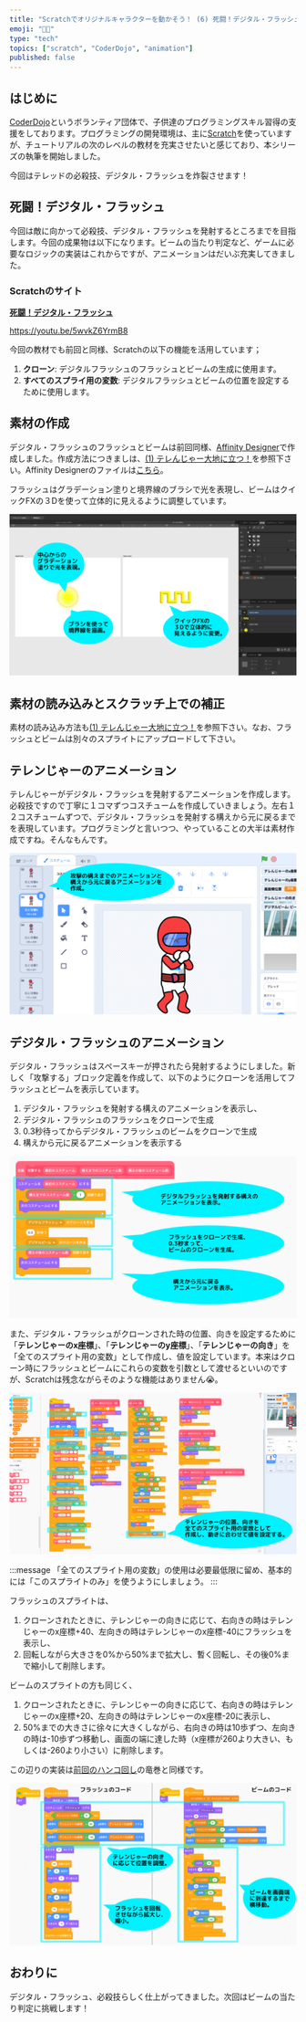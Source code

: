 ```yaml
---
title: "Scratchでオリジナルキャラクターを動かそう！ (6) 死闘！デジタル・フラッシュ"
emoji: "🧑‍💻"
type: "tech"
topics: ["scratch", "CoderDojo", "animation"]
published: false
---
```


## はじめに

[CoderDojo](https://coderdojo.jp/)というボランティア団体で、子供達のプログラミングスキル習得の支援をしております。プログラミングの開発環境は、主に[Scratch](https://scratch.mit.edu)を使っていますが、チュートリアルの次のレベルの教材を充実させたいと感じており、本シリーズの執筆を開始しました。

今回はテレッドの必殺技、デジタル・フラッシュを炸裂させます！

## 死闘！デジタル・フラッシュ

今回は敵に向かって必殺技、デジタル・フラッシュを発射するところまでを目指します。今回の成果物は以下になります。ビームの当たり判定など、ゲームに必要なロジックの実装はこれからですが、アニメーションはだいぶ充実してきました。

### Scratchのサイト

**[死闘！デジタル・フラッシュ](https://scratch.mit.edu/projects/782276128/)**

https://youtu.be/5wvkZ6YrmB8

今回の教材でも前回と同様、Scratchの以下の機能を活用しています；

1. **クローン**: デジタルフラッシュのフラッシュとビームの生成に使用ます。
2. **すべてのスプライ用の変数**: デジタルフラッシュとビームの位置を設定するために使用します。

## 素材の作成

デジタル・フラッシュのフラッシュとビームは前回同様、[Affinity Designer](https://affinity.serif.com/ja-jp/designer)で作成しました。作成方法につきましは、[(1) テレんじゃー大地に立つ！](https://zenn.dev/naoji/articles/scratch-telenger-0010)を参照下さい。Affinity Designerのファイルは[こちら](https://github.com/naoji3x/zenn/blob/main/assets/scratch/stamp-collecting/stamp-collecting.afdesign)。

フラッシュはグラデーション塗りと境界線のブラシで光を表現し、ビームはクイックFXの３Dを使って立体的に見えるように調整しています。

![素材作成のポイント](/images/scratch-telenger-0060/affinity-designer.png)

## 素材の読み込みとスクラッチ上での補正

素材の読み込み方法も[(1) テレんじゃー大地に立つ！](https://zenn.dev/naoji/articles/scratch-telenger-0010)を参照下さい。なお、フラッシュとビームは別々のスプライトにアップロードして下さい。

## テレンじゃーのアニメーション

テレんじゃーがデジタル・フラッシュを発射するアニメーションを作成します。必殺技ですので丁寧に１コマずつコスチュームを作成していきましょう。左右１２コスチュームずつで、デジタル・フラッシュを発射する構えから元に戻るまでを表現しています。プログラミングと言いつつ、やっていることの大半は素材作成ですね。そんなもんです。

![必殺技のアニメーション](/images/scratch-telenger-0060/tel-red-costumes.png)

## デジタル・フラッシュのアニメーション

デジタル・フラッシュはスペースキーが押されたら発射するようにしました。新しく「攻撃する」ブロック定義を作成して、以下のようにクローンを活用してフラッシュとビームを表示しています。

1. デジタル・フラッシュを発射する構えのアニメーションを表示し、
2. デジタル・フラッシュのフラッシュをクローンで生成
3. 0.3秒待ってからデジタル・フラッシュのビームをクローンで生成
4. 構えから元に戻るアニメーションを表示する

![攻撃ブロック](/images/scratch-telenger-0060/tel-red-attack-code.png)

また、デジタル・フラッシュがクローンされた時の位置、向きを設定するために「**テレンじゃーのx座標**」、「**テレンじゃーのy座標**」、「**テレンじゃーの向き**」を「全てのスプライト用の変数」として作成し、値を設定しています。本来はクローン時にフラッシュとビームにこれらの変数を引数として渡せるといいのですが、Scratchは残念ながらそのような機能はありません😭。

![全てのスプライト用の変数](/images/scratch-telenger-0060/tel-red-code.png)

:::message
「全てのスプライト用の変数」の使用は必要最低限に留め、基本的には「このスプライトのみ」を使うようにしましょう。
:::


フラッシュのスプライトは、

1. クローンされたときに、テレンじゃーの向きに応じて、右向きの時はテレンじゃーのx座標+40、左向きの時はテレンじゃーのx座標-40にフラッシュを表示し、
2. 回転しながら大きさを0%から50%まで拡大し、暫く回転し、その後0%まで縮小して削除します。

ビームのスプライトの方も同じく、

1. クローンされたときに、テレンじゃーの向きに応じて、右向きの時はテレンじゃーのx座標+20、左向きの時はテレンじゃーのx座標-20に表示し、
2. 50%までの大きさに徐々に大きくしながら、右向きの時は10歩ずつ、左向きの時は-10歩ずつ移動し、画面の端に達した時（x座標が260より大きい、もしくは-260より小さい）に削除します。

この辺りの実装は[前回のハンコ回し](https://zenn.dev/naoji/articles/scratch-telenger-0050)の竜巻と同様です。

![デジタル・フラッシュ](/images/scratch-telenger-0060/digital-flash-code.png)

## おわりに

デジタル・フラッシュ、必殺技らしく仕上がってきました。次回はビームの当たり判定に挑戦します！
